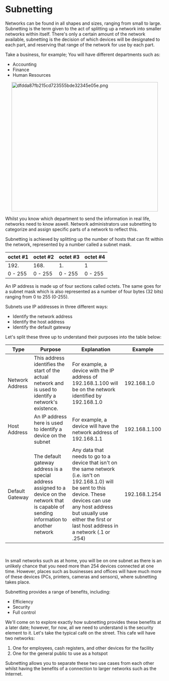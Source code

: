 # Subnetting

Networks can be found in all shapes and sizes, ranging from small to large. Subnetting is the term given to the act of splitting up a network into smaller networks within itself. There's only a certain amount of the network available, subnetting is the decision of which devices will be designated to each part, and reserving that range of the network for use by each part.

Take a business, for example; You will have different departments such as:

- Accounting
- Finance
- Human Resources

<img src="../../_resources/dfdda87fb215cd723555bde32345e05e-1.png" alt="dfdda87fb215cd723555bde32345e05e.png" width="465" height="410" class="jop-noMdConv" style="display: block; margin: 0 auto;">

Whilst you know which department to send the information in real life, networks need to know aswell. Network administrators use subnetting to categorize and assign specific parts of a network to reflect this.

Subnetting is achieved by splitting up the number of hosts that can fit within the network, represented by a number called a subnet mask.

| octet #1 | octet #2 | octet #3 | octet #4 |
| --- | --- | --- | --- |
| 192. | 168. | 1.  | 1   |
| 0 - 255 | 0 - 255 | 0 - 255 | 0 - 255 |


An IP address is made up of four sections called octets. The same goes for a subnet mask which is also represented as a number of four bytes (32 bits) ranging from 0 to 255 (0-255).

Subnets use IP addresses in three different ways:

- Identify the network address
- Identify the host address
- Identify the default gateway

Let's split these three up to understand their purposes into the table below:

| **Type** | **Purpose** | **Explanation** | **Example** |
| --- | --- | --- | --- |
| Network Address | This address identifies the start of the actual network and is used to identify a network's existence. | For example, a device with the IP address of 192.168.1.100 will be on the network identified by 192.168.1.0 | 192.168.1.0 |
| Host Address | An IP address here is used to identify a device on the subnet | For example, a device will have the network address of 192.168.1.1 | 192.168.1.100 |
| Default Gateway | The default gateway address is a special address assigned to a device on the network that is capable of sending information to another network | Any data that needs to go to a device that isn't on the same network (i.e. isn't on 192.168.1.0) will be sent to this device. These devices can use any host address but usually use either the first or last host address in a network (.1 or .254) | 192.168.1.254 |

&nbsp;

In small networks such as at home, you will be on one subnet as there is an unlikely chance that you need more than 254 devices connected at one time. However, places such as businesses and offices will have much more of these devices (PCs, printers, cameras and sensors), where subnetting takes place.

Subnetting provides a range of benefits, including:

- Efficiency
- Security
- Full control

We'll come on to explore exactly how subnetting provides these benefits at a later date; however, for now, all we need to understand is the security element to it. Let's take the typical café on the street. This cafe will have two networks:

1.  One for employees, cash registers, and other devices for the facility
2.  One for the general public to use as a hotspot

Subnetting allows you to separate these two use cases from each other whilst having the benefits of a connection to larger networks such as the Internet.